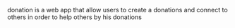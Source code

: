 donation is a web app that allow users to create a donations and connect to others in order to help others by his donations
